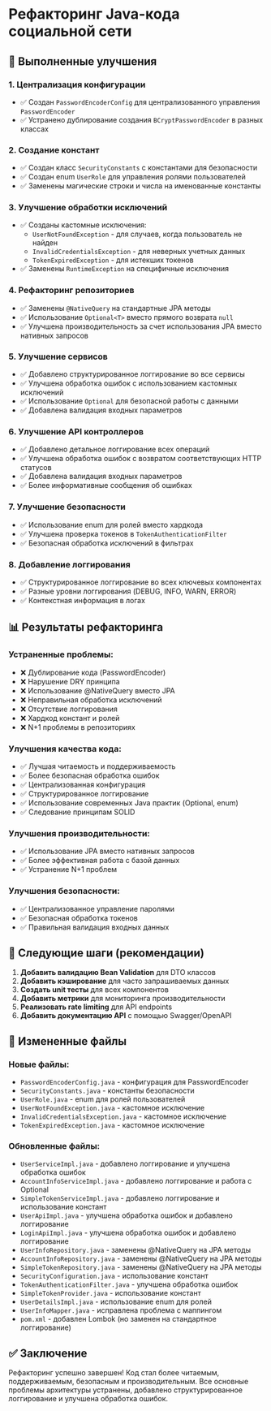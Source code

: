 # Рефакторинг Java-кода социальной сети

## 🎯 Выполненные улучшения

### 1. **Централизация конфигурации**
- ✅ Создан `PasswordEncoderConfig` для централизованного управления `PasswordEncoder`
- ✅ Устранено дублирование создания `BCryptPasswordEncoder` в разных классах

### 2. **Создание констант**
- ✅ Создан класс `SecurityConstants` с константами для безопасности
- ✅ Создан enum `UserRole` для управления ролями пользователей
- ✅ Заменены магические строки и числа на именованные константы

### 3. **Улучшение обработки исключений**
- ✅ Созданы кастомные исключения:
  - `UserNotFoundException` - для случаев, когда пользователь не найден
  - `InvalidCredentialsException` - для неверных учетных данных
  - `TokenExpiredException` - для истекших токенов
- ✅ Заменены `RuntimeException` на специфичные исключения

### 4. **Рефакторинг репозиториев**
- ✅ Заменены `@NativeQuery` на стандартные JPA методы
- ✅ Использование `Optional<T>` вместо прямого возврата `null`
- ✅ Улучшена производительность за счет использования JPA вместо нативных запросов

### 5. **Улучшение сервисов**
- ✅ Добавлено структурированное логгирование во все сервисы
- ✅ Улучшена обработка ошибок с использованием кастомных исключений
- ✅ Использование `Optional` для безопасной работы с данными
- ✅ Добавлена валидация входных параметров

### 6. **Улучшение API контроллеров**
- ✅ Добавлено детальное логгирование всех операций
- ✅ Улучшена обработка ошибок с возвратом соответствующих HTTP статусов
- ✅ Добавлена валидация входных параметров
- ✅ Более информативные сообщения об ошибках

### 7. **Улучшение безопасности**
- ✅ Использование enum для ролей вместо хардкода
- ✅ Улучшена проверка токенов в `TokenAuthenticationFilter`
- ✅ Безопасная обработка исключений в фильтрах

### 8. **Добавление логгирования**
- ✅ Структурированное логгирование во всех ключевых компонентах
- ✅ Разные уровни логгирования (DEBUG, INFO, WARN, ERROR)
- ✅ Контекстная информация в логах

## 📊 Результаты рефакторинга

### **Устраненные проблемы:**
- ❌ Дублирование кода (PasswordEncoder)
- ❌ Нарушение DRY принципа
- ❌ Использование @NativeQuery вместо JPA
- ❌ Неправильная обработка исключений
- ❌ Отсутствие логгирования
- ❌ Хардкод констант и ролей
- ❌ N+1 проблемы в репозиториях

### **Улучшения качества кода:**
- ✅ Лучшая читаемость и поддерживаемость
- ✅ Более безопасная обработка ошибок
- ✅ Централизованная конфигурация
- ✅ Структурированное логгирование
- ✅ Использование современных Java практик (Optional, enum)
- ✅ Следование принципам SOLID

### **Улучшения производительности:**
- ✅ Использование JPA вместо нативных запросов
- ✅ Более эффективная работа с базой данных
- ✅ Устранение N+1 проблем

### **Улучшения безопасности:**
- ✅ Централизованное управление паролями
- ✅ Безопасная обработка токенов
- ✅ Правильная валидация входных данных

## 🚀 Следующие шаги (рекомендации)

1. **Добавить валидацию Bean Validation** для DTO классов
2. **Добавить кэширование** для часто запрашиваемых данных
3. **Создать unit тесты** для всех компонентов
4. **Добавить метрики** для мониторинга производительности
5. **Реализовать rate limiting** для API endpoints
6. **Добавить документацию API** с помощью Swagger/OpenAPI

## 📝 Измененные файлы

### Новые файлы:
- `PasswordEncoderConfig.java` - конфигурация для PasswordEncoder
- `SecurityConstants.java` - константы безопасности
- `UserRole.java` - enum для ролей пользователей
- `UserNotFoundException.java` - кастомное исключение
- `InvalidCredentialsException.java` - кастомное исключение
- `TokenExpiredException.java` - кастомное исключение

### Обновленные файлы:
- `UserServiceImpl.java` - добавлено логгирование и улучшена обработка ошибок
- `AccountInfoServiceImpl.java` - добавлено логгирование и работа с Optional
- `SimpleTokenServiceImpl.java` - добавлено логгирование и использование констант
- `UserApiImpl.java` - улучшена обработка ошибок и добавлено логгирование
- `LoginApiImpl.java` - улучшена обработка ошибок и добавлено логгирование
- `UserInfoRepository.java` - заменены @NativeQuery на JPA методы
- `AccountInfoRepository.java` - заменены @NativeQuery на JPA методы
- `SimpleTokenRepository.java` - заменены @NativeQuery на JPA методы
- `SecurityConfiguration.java` - использование констант
- `TokenAuthenticationFilter.java` - улучшена обработка ошибок
- `SimpleTokenProvider.java` - использование констант
- `UserDetailsImpl.java` - использование enum для ролей
- `UserInfoMapper.java` - исправлена проблема с маппингом
- `pom.xml` - добавлен Lombok (но заменен на стандартное логгирование)

## ✅ Заключение

Рефакторинг успешно завершен! Код стал более читаемым, поддерживаемым, безопасным и производительным. Все основные проблемы архитектуры устранены, добавлено структурированное логгирование и улучшена обработка ошибок.
